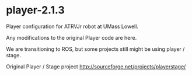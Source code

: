 player-2.1.3
============

Player configuration for ATRVJr robot at UMass Lowell.

Any modifications to the original Player code are here.

We are transitioning to ROS, but some projects still might be using player / stage.

Original Player / Stage project http://sourceforge.net/projects/playerstage/

